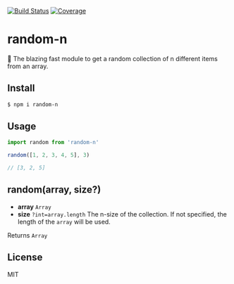 [![Build Status](https://travis-ci.org/kaelzhang/random-n.svg?branch=master)](https://travis-ci.org/kaelzhang/random-n)
[![Coverage](https://codecov.io/gh/kaelzhang/random-n/branch/master/graph/badge.svg)](https://codecov.io/gh/kaelzhang/random-n)
<!-- optional appveyor tst
[![Windows Build Status](https://ci.appveyor.com/api/projects/status/github/kaelzhang/random-n?branch=master&svg=true)](https://ci.appveyor.com/project/kaelzhang/random-n)
-->
<!-- optional npm version
[![NPM version](https://badge.fury.io/js/random-n.svg)](http://badge.fury.io/js/random-n)
-->
<!-- optional npm downloads
[![npm module downloads per month](http://img.shields.io/npm/dm/random-n.svg)](https://www.npmjs.org/package/random-n)
-->
<!-- optional dependency status
[![Dependency Status](https://david-dm.org/kaelzhang/random-n.svg)](https://david-dm.org/kaelzhang/random-n)
-->

# random-n

🚀 The blazing fast module to get a random collection of n different items from an array.

## Install

```sh
$ npm i random-n
```

## Usage

```js
import random from 'random-n'

random([1, 2, 3, 4, 5], 3)

// [3, 2, 5]
```

## random(array, size?)

- **array** `Array`
- **size** `?int=array.length` The n-size of the collection. If not specified, the length of the `array` will be used.

Returns `Array`

## License

MIT

